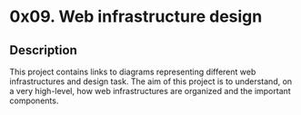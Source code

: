 # 0x09. Web infrastructure design

## Description

This project contains links to diagrams representing different web infrastructures and design task.
The aim of this project is to understand, on a very high-level, how web infrastructures are organized and the important components.
